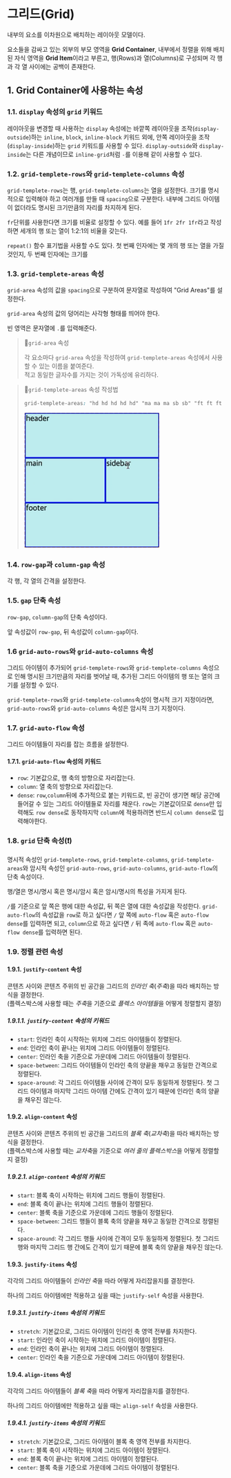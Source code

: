 # 그리드(Grid)

내부의 요소를 이차원으로 배치하는 레이아웃 모델이다.

요소들을 감싸고 있는 외부의 부모 영역을 **Grid Container**, 내부에서 정렬을 위해 배치된 자식 영역을 **Grid Item**이라고 부른고, 행(Rows)과 열(Columns)로 구성되며 각 행과 각 열 사이에는 공백이 존재한다.

## 1. Grid Container에 사용하는 속성

### 1.1. `display` 속성의 `grid` 키워드

레이아웃을 변경할 때 사용하는 `display` 속성에는 바깥쪽 레이아웃을 조작(`display-outside`)하는 `inline`, `block`, `inline-block` 키워드 외에, 안쪽 레이아웃을 조작(`display-inside`)하는 `grid` 키워드를 사용할 수 있다. `display-outside`와 `display-inside`는 다른 개념이므로 `inline-grid`처럼 `-`를 이용해 같이 사용할 수 있다.

### 1.2. `grid-templete-rows`와 `grid-templete-columns` 속성

`grid-templete-rows`는 행, `grid-templete-columns`는 열을 설정한다. 크기를 명시적으로 입력해야 하고 여러개를 만들 때 `spacing`으로 구분한다. 내부에 그리드 아이템이 없더라도 명시된 크기만큼의 자리를 차지하게 된다.

`fr`단위를 사용한다면 크기를 비율로 설정할 수 있다. 예를 들어 `1fr 2fr 1fr`라고 작성하면 세개의 행 또는 열이 1:2:1의 비율을 갖는다.

`repeat()` 함수 표기법을 사용할 수도 있다. 첫 번째 인자에는 몇 개의 행 또는 열을 가질 것인지, 두 번째 인자에는 크기를

### 1.3. `grid-templete-areas` 속성

`grid-area` 속성의 값을 `spacing`으로 구분하여 문자열로 작성하여 "Grid Areas"를 설정한다.

`grid-area` 속성의 값의 덩어리는 사각형 형태를 띄어야 한다.

빈 영역은 문자열에 `.`를 입력해준다.

> 📌`grid-area` 속성
>
> 각 요소마다 `grid-area` 속성을 작성하여 `grid-templete-areas` 속성에서 사용할 수 있는 이름을 붙여준다.  
> 적고 동일한 글자수를 가지는 것이 가독성에 유리하다.

> 📌`grid-templete-areas` 속성 작성법
>
> ```css
> grid-templete-areas: "hd hd hd hd hd" "ma ma ma sb sb" "ft ft ft ft ft";
> ```
>
> ![grid_area](/img/grid_area.png)

### 1.4. `row-gap`과 `column-gap` 속성

각 행, 각 열의 간격을 설정한다.

### 1.5. `gap` 단축 속성

`row-gap`, `column-gap`의 단축 속성이다.

앞 속성값이 `row-gap`, 뒤 속성값이 `column-gap`이다.

### 1.6 `grid-auto-rows`와 `grid-auto-columns` 속성

그리드 아이템이 추가되어 `grid-templete-rows`와 `grid-templete-columns` 속성으로 인해 명시된 크기만큼의 자리를 벗어날 때, 추가된 그리드 아이템의 행 또는 열의 크기를 설정할 수 있다.

`grid-templete-rows`와 `grid-templete-columns`속성이 명시적 크기 지정이라면, `grid-auto-rows`와 `grid-auto-columns` 속성은 암시적 크기 지정이다.

### 1.7. `grid-auto-flow` 속성

그리드 아이템들이 자리를 잡는 흐름을 설정한다.

#### 1.7.1. `grid-auto-flow` 속성의 키워드

- `row`: 기본값으로, 행 축의 방향으로 자리잡는다.
- `column`: 열 축의 방향으로 자리잡는다.
- `dense`: `row`,`column`뒤에 추가적으로 붙는 키워드로, 빈 공간이 생기면 해당 공간에 들어갈 수 있는 그리드 아이템들로 자리를 채운다. `row`는 기본값이므로 `dense`만 입력해도 `row dense`로 동작하지막 `column`에 적용하려면 반드시 `column dense`로 입력해야한다.

### 1.8. `grid` 단축 속성(❗)

명시적 속성인 `grid-templete-rows`, `grid-templete-columns`, `grid-templete-areas`와 암시적 속성인 `grid-auto-rows`, `grid-auto-columns`, `grid-auto-flow`의 단축 속성이다.

행/열은 명시/명시 혹은 명시/암시 혹은 암시/명시의 특성을 가지게 된다.

`/`를 기준으로 앞 쪽은 행에 대한 속성값, 뒤 쪽은 열에 대한 속성값을 작성한다. `grid-auto-flow`의 속성값을 `row`로 하고 싶다면 `/` 앞 쪽에 `auto-flow` 혹은 `auto-flow dense`를 입력하면 되고, `column`으로 하고 싶다면 `/` 뒤 족에 `auto-flow` 혹은 `auto-flow dense`를 입력하면 된다.

### 1.9. 정렬 관련 속성

#### 1.9.1. `justify-content` 속성

콘텐츠 사이와 콘텐츠 주위의 빈 공간을 그리드의 _인라인 축_(_주축_)을 따라 배치하는 방식을 결정한다.  
(플렉스박스에 사용할 때는 *주축*을 기준으로 *플렉스 아이템들*을 어떻게 정렬할지 결정)

##### 1.9.1.1. `justify-content` 속성의 키워드

- `start`: 인라인 축이 시작하는 위치에 그리드 아이템들이 정렬된다.
- `end`: 인라인 축이 끝나는 위치에 그리드 아이템들이 정렬된다.
- `center`: 인라인 축을 기준으로 가운데에 그리드 아이템들이 정렬된다.
- `space-between`: 그리드 아이템들이 인라인 축의 양끝을 채우고 동일한 간격으로 정렬된다.
- `space-around`: 각 그리드 아이템들 사이에 간격이 모두 동일하게 정렬된다. 첫 그리드 아이템과 마지막 그리드 아이템 간에도 간격이 있기 때문에 인라인 축의 양끝을 채우진 않는다.

#### 1.9.2. `align-content` 속성

콘텐츠 사이와 콘텐츠 주위의 빈 공간을 그리드의 _블록 축_(_교차축_)을 따라 배치하는 방식을 결정한다.  
(플렉스박스에 사용할 때는 *교차축*을 기준으로 *여러 줄의 플렉스박스*을 어떻게 정렬할지 결정)

##### 1.9.2.1. `align-content` 속성의 키워드

- `start`: 블록 축이 시작하는 위치에 그리드 행들이 정렬된다.
- `end`: 블록 축이 끝나는 위치에 그리드 행들이 정렬된다.
- `center`: 블룩 축을 기준으로 가운데에 그리드 행들이 정렬된다.
- `space-between`: 그리드 행들이 블록 축의 양끝을 채우고 동일한 간격으로 정렬된다.
- `space-around`: 각 그리드 행들 사이에 간격이 모두 동일하게 정렬된다. 첫 그리드 행와 마지막 그리드 행 간에도 간격이 있기 때문에 블록 축의 양끝을 채우진 않는다.

#### 1.9.3. `justify-items` 속성

각각의 그리드 아이템들이 *인라인 축*을 따라 어떻게 자리잡을지를 결정한다.

하나의 그리드 아이템에만 적용하고 싶을 때는 `justify-self` 속성을 사용한다.

##### 1.9.3.1. `justify-items` 속성의 키워드

- `stretch`: 기본값으로, 그리드 아이템이 인라인 축 영역 전부를 차지한다.
- `start`: 인라인 축이 시작하는 위치에 그리드 아이템이 정렬된다.
- `end`: 인라인 축이 끝나는 위치에 그리드 아이템이 정렬된다.
- `center`: 인라인 축을 기준으로 가운데에 그리드 아이템이 정렬된다.

#### 1.9.4. `align-items` 속성

각각의 그리드 아이템들이 *블록 축*을 따라 어떻게 자리잡을지를 결정한다.

하나의 그리드 아이템에만 적용하고 싶을 때는 `align-self` 속성을 사용한다.

##### 1.9.4.1. `justify-items` 속성의 키워드

- `stretch`: 기본값으로, 그리드 아이템이 블록 축 영역 전부를 차지한다.
- `start`: 블록 축이 시작하는 위치에 그리드 아이템이 정렬된다.
- `end`: 블록 축이 끝나는 위치에 그리드 아이템이 정렬된다.
- `center`: 블록 축을 기준으로 가운데에 그리드 아이템이 정렬된다.
